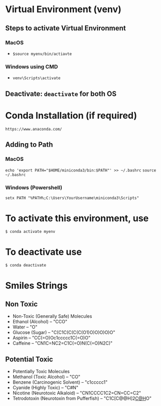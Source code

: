 # Virtual Environment (venv)

## Steps to activate Virtual Environment

### MacOS
* `$source myenv/bin/actiavte`

### Windows using CMD
* `venv\Scripts\activate`

## Deactivate: `deactivate` for both OS


# Conda Installation (if required)

`https://www.anaconda.com/`

## Adding to Path 

### MacOS

`echo 'export PATH="$HOME/miniconda3/bin:$PATH"' >> ~/.bashrc`
`source ~/.bashrc`

### Windows (Powershell)

`setx PATH "%PATH%;C:\Users\YourUsername\miniconda3\Scripts"`

# To activate this environment, use

`$ conda activate myenv`

# To deactivate use 

`$ conda deactivate`

# Smiles Strings
## Non Toxic
* Non-Toxic (Generally Safe) Molecules
* Ethanol (Alcohol) – "CCO"
* Water – "O"
* Glucose (Sugar) – "C(C1C(C(C(C(O1)O)O)O)O)O"
* Aspirin – "CC(=O)Oc1ccccc1C(=O)O"
* Caffeine – "CN1C=NC2=C1C(=O)N(C(=O)N2C)"

## Potential Toxic
* Potentially Toxic Molecules
* Methanol (Toxic Alcohol) – "CO"
* Benzene (Carcinogenic Solvent) – "c1ccccc1"
* Cyanide (Highly Toxic) – "C#N"
* Nicotine (Neurotoxic Alkaloid) – "CN1CCCC1C2=CN=CC=C2"
* Tetrodotoxin (Neurotoxin from Pufferfish) – "C1C[C@@H]2[C@H]([C@@H]([C@@H](C[C@@]2([C@H]1N)O)O)N)O"